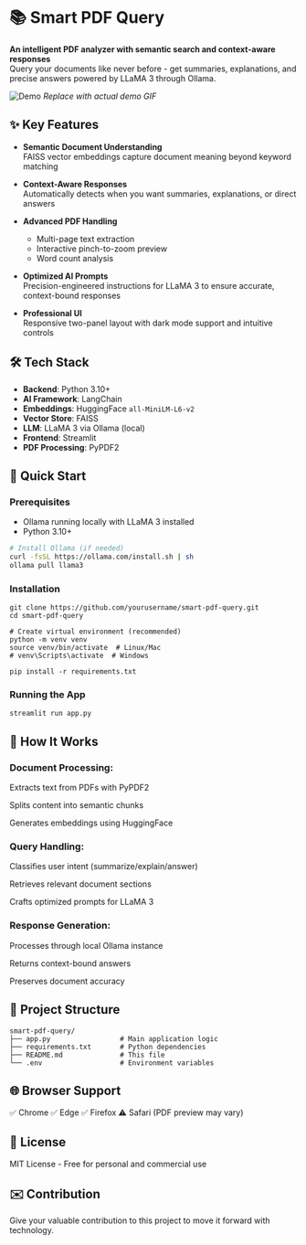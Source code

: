 # 📚 Smart PDF Query

**An intelligent PDF analyzer with semantic search and context-aware responses**  
Query your documents like never before - get summaries, explanations, and precise answers powered by LLaMA 3 through Ollama.

![Demo](https://via.placeholder.com/800x500?text=Smart+PDF+Query+Demo) *Replace with actual demo GIF*

## ✨ Key Features

- **Semantic Document Understanding**  
  FAISS vector embeddings capture document meaning beyond keyword matching

- **Context-Aware Responses**  
  Automatically detects when you want summaries, explanations, or direct answers

- **Advanced PDF Handling**  
  - Multi-page text extraction  
  - Interactive pinch-to-zoom preview  
  - Word count analysis

- **Optimized AI Prompts**  
  Precision-engineered instructions for LLaMA 3 to ensure accurate, context-bound responses

- **Professional UI**  
  Responsive two-panel layout with dark mode support and intuitive controls

## 🛠️ Tech Stack

- **Backend**: Python 3.10+
- **AI Framework**: LangChain
- **Embeddings**: HuggingFace `all-MiniLM-L6-v2`
- **Vector Store**: FAISS
- **LLM**: LLaMA 3 via Ollama (local)
- **Frontend**: Streamlit
- **PDF Processing**: PyPDF2

## 🚀 Quick Start

### Prerequisites
- Ollama running locally with LLaMA 3 installed
- Python 3.10+

```bash
# Install Ollama (if needed)
curl -fsSL https://ollama.com/install.sh | sh
ollama pull llama3
```
### Installation

```
git clone https://github.com/yourusername/smart-pdf-query.git
cd smart-pdf-query

# Create virtual environment (recommended)
python -m venv venv
source venv/bin/activate  # Linux/Mac
# venv\Scripts\activate  # Windows

pip install -r requirements.txt

```
### Running the App

```
streamlit run app.py
```
## 🧠 How It Works

### Document Processing:

Extracts text from PDFs with PyPDF2

Splits content into semantic chunks

Generates embeddings using HuggingFace

### Query Handling:

Classifies user intent (summarize/explain/answer)

Retrieves relevant document sections

Crafts optimized prompts for LLaMA 3

### Response Generation:

Processes through local Ollama instance

Returns context-bound answers

Preserves document accuracy

## 📂 Project Structure

```
smart-pdf-query/
├── app.py                 # Main application logic
├── requirements.txt       # Python dependencies
├── README.md              # This file
└── .env                   # Environment variables
```
## 🌐 Browser Support
✅ Chrome
✅ Edge
✅ Firefox
⚠️ Safari (PDF preview may vary)

## 📜 License
MIT License - Free for personal and commercial use

## ✉️ Contribution
Give your valuable contribution to this project to move it forward with technology.
